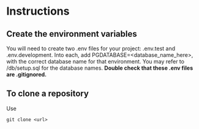 # Instructions

## Create the environment variables

You will need to create two .env files for your project: .env.test and .env.development.
Into each, add PGDATABASE=<database_name_here>, with the correct database name for that environment.
You may refer to /db/setup.sql for the database names.
**Double check that these .env files are .gitignored.**

## To clone a repository

Use

```
git clone <url>
```
